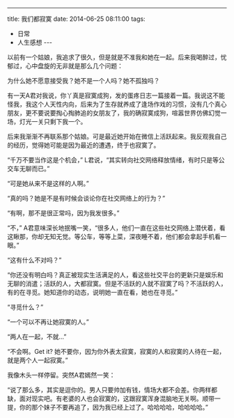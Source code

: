 
---
title: 我们都寂寞
date: 2014-06-25 08:11:00
tags:
  - 日常
  - 人生感想
---​

以前有一个姑娘，我追求了很久，但是就是不准我和她在一起。后来我喝醉过，忧郁过，心中盘旋的无非就是那么几个问题：

为什么她不愿意接受我？她不是一个人吗？她不孤独吗？

<!--more-->

有一天A君对我说，你丫真是寂寞成狗，发的蛋疼日志一篇接着一篇。我说这不能怪我，我这个人天性内向，后来为了生存就养成了逢场作戏的习惯，没有几个真心朋友，更不要说要掏心掏肺追的女朋友了，我的确寂寞成狗，喧嚣世界仿佛幻觉一场，灯光一关只剩下我一个。

后来我渐渐不再联系那个姑娘。可是最近她开始在微信上活跃起来。我反观我自己的经历，觉得她可能是因为最近的遭遇，终于也寂寞了。

“千万不要当作这是个机会，” L君说，“其实转向社交网络释放情绪，有时只是等公交车无聊而已。”

“可是她从来不是这样的人啊。”

“真的吗？她是不是有时候会谈论你在社交网络上的行为？”

“有啊，那不是很正常吗，因为我发很多。”

“不，” A君意味深长地抿嘴一笑，“很多人，他们一直在这些社交网络上潜伏着，看这瞅那，你却无知无觉。等公车，等等上菜，深夜睡不着，他们都会拿起手机看一眼。”

“这有什么不对吗？”

“你还没有明白吗？真正被现实生活满足的人，看这些社交平台的更新只是娱乐和无聊的消遣；活跃的人，大都寂寞。但是不活跃的人就不寂寞了吗？不活跃的人，有的在寻觅。她知道你的动态，说明她一直在看，她也在寻觅。”

“寻觅什么？”

“一个可以不再让她寂寞的人。”

“两人在一起，不就...”

“不会啊。Get it? 她不要你，因为你外表太寂寞，寂寞的人和寂寞的人待在一起，就是两个人一起寂寞。”

我像木头一样停留。突然A君嫣然一笑：

“说了那么多，其实是逗你的。男人只要帅加有钱，情场大都不会差。你两样都缺，面对现实吧。有老婆的人也会寂寞的，这跟寂寞浑身混脑地无关啊。顺带一提，你的那个妹子不要再追了，因为我已经上过了。哈哈哈哈，哈哈哈哈。”
